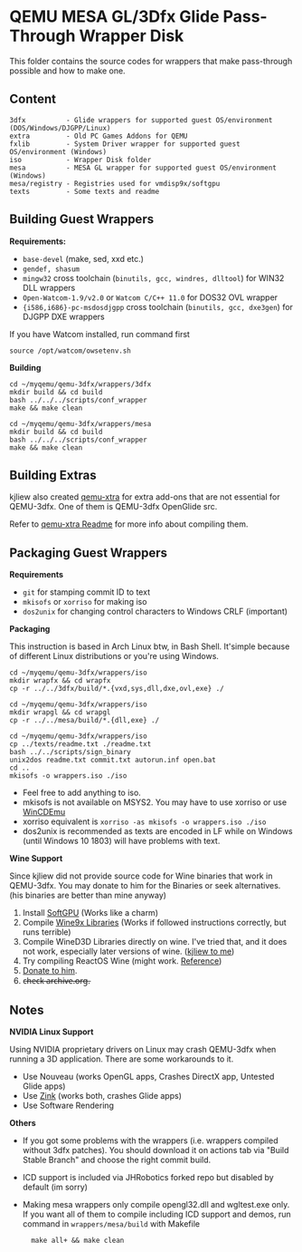 # QEMU MESA GL/3Dfx Glide Pass-Through Wrapper Disk

This folder contains the source codes for wrappers that make pass-through possible and how to make one.

## Content

    3dfx          - Glide wrappers for supported guest OS/environment (DOS/Windows/DJGPP/Linux)
    extra         - Old PC Games Addons for QEMU
    fxlib         - System Driver wrapper for supported guest OS/environment (Windows)
    iso           - Wrapper Disk folder
    mesa          - MESA GL wrapper for supported guest OS/environment (Windows)
    mesa/registry - Registries used for vmdisp9x/softgpu
    texts         - Some texts and readme
    
## Building Guest Wrappers

**Requirements:**

- `base-devel` (make, sed, xxd etc.)
- `gendef, shasum`
- `mingw32` cross toolchain (`binutils, gcc, windres, dlltool`) for WIN32 DLL wrappers
- `Open-Watcom-1.9/v2.0` or `Watcom C/C++ 11.0` for DOS32 OVL wrapper
- `{i586,i686}-pc-msdosdjgpp` cross toolchain (`binutils, gcc, dxe3gen`) for DJGPP DXE wrappers

If you have Watcom installed, run command first

    source /opt/watcom/owsetenv.sh
    
**Building**

    cd ~/myqemu/qemu-3dfx/wrappers/3dfx
    mkdir build && cd build
    bash ../../../scripts/conf_wrapper
    make && make clean

    cd ~/myqemu/qemu-3dfx/wrappers/mesa
    mkdir build && cd build
    bash ../../../scripts/conf_wrapper
    make && make clean

## Building Extras

kjliew also created [qemu-xtra](https://github.com/kjliew/qemu-xtra) for extra add-ons that are not essential for QEMU-3dfx. One of them is QEMU-3dfx OpenGlide src.

Refer to [qemu-xtra Readme](https://github.com/kharovtobi/qemu-xtra/blob/master/README.md) for more info about compiling them.

## Packaging Guest Wrappers

**Requirements**

- `git` for stamping commit ID to text
- `mkisofs` or `xorriso` for making iso
- `dos2unix` for changing control characters to Windows CRLF (important)

**Packaging**

This instruction is based in Arch Linux btw, in Bash Shell. It'simple because of different Linux distributions or you're using Windows.

    cd ~/myqemu/qemu-3dfx/wrappers/iso
    mkdir wrapfx && cd wrapfx
    cp -r ../../3dfx/build/*.{vxd,sys,dll,dxe,ovl,exe} ./

    cd ~/myqemu/qemu-3dfx/wrappers/iso
    mkdir wrapgl && cd wrapgl
    cp -r ../../mesa/build/*.{dll,exe} ./
    
    cd ~/myqemu/qemu-3dfx/wrappers/iso
    cp ../texts/readme.txt ./readme.txt
    bash ../../scripts/sign_binary
    unix2dos readme.txt commit.txt autorun.inf open.bat
    cd ..
    mkisofs -o wrappers.iso ./iso
    
- Feel free to add anything to iso.
- mkisofs is not available on MSYS2. You may have to use xorriso or use [WinCDEmu](https://wincdemu.sysprogs.org/download/)
- xorriso equivalent is `xorriso -as mkisofs -o wrappers.iso ./iso`
- dos2unix is recommended as texts are encoded in LF while on Windows (until Windows 10 1803) will have problems with text.

**Wine Support**

Since kjliew did not provide source code for Wine binaries that work in QEMU-3dfx. You may donate to him for the Binaries or seek alternatives. (his binaries are better than mine anyway)

1. Install [SoftGPU](https://github.com/JHRobotics/softgpu) (Works like a charm)
2. Compile [Wine9x Libraries](https://github.com/JHRobotics/wine9x) (Works if followed instructions correctly, but runs terrible)
3. Compile WineD3D Libraries directly on wine. I've tried that, and it does not work, especially later versions of wine. ([kjliew to me](https://www.youtube.com/watch?v=FGtzsy8Uptw))
4. Try compiling ReactOS Wine (might work. [Reference](https://github.com/adolfintel/wined3d4win/issues/13))
5. [Donate to him](https://github.com/kjliew/qemu-3dfx?tab=readme-ov-file#donation).
6. c̶h̶e̶c̶k̶ ̶a̶r̶c̶h̶i̶v̶e̶.̶o̶r̶g̶.

## Notes

**NVIDIA Linux Support**

Using NVIDIA proprietary drivers on Linux may crash QEMU-3dfx when running a 3D application. There are some workarounds to it.

- Use Nouveau (works OpenGL apps, Crashes DirectX app, Untested Glide apps)
- Use [Zink](https://wiki.archlinux.org/title/OpenGL#OpenGL_over_Vulkan_(Zink)) (works both, crashes Glide apps)
- Use Software Rendering

**Others**

- If you got some problems with the wrappers (i.e. wrappers compiled without 3dfx patches). You should download it on actions tab via "Build Stable Branch" and choose the right commit build.
- ICD support is included via JHRobotics forked repo but disabled by default (im sorry)
- Making mesa wrappers only compile opengl32.dll and wgltest.exe only. If you want all of them to compile including ICD support and demos, run command in `wrappers/mesa/build` with Makefile

        make all+ && make clean
